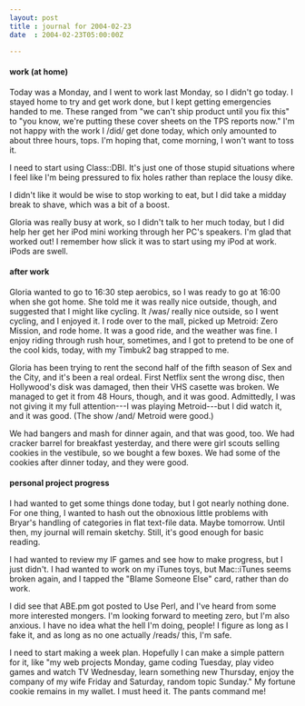 ```yaml
---
layout: post
title : journal for 2004-02-23
date  : 2004-02-23T05:00:00Z

---
```

<h4>work (at home)</h4>Today was a Monday, and I went to work last Monday, so I didn't go today.  I stayed home to try and get work done, but I kept getting emergencies handed to me.  These ranged from "we can't ship product until you fix this" to "you know, we're putting these cover sheets on the TPS reports now."  I'm not happy with the work I /did/ get done today, which only amounted to about three hours, tops.  I'm hoping that, come morning, I won't want to toss it.

I need to start using Class::DBI.  It's just one of those stupid situations where I feel like I'm being pressured to fix holes rather than replace the lousy dike.

I didn't like it would be wise to stop working to eat, but I did take a midday break to shave, which was a bit of a boost.

Gloria was really busy at work, so I didn't talk to her much today, but I did help her get her iPod mini working through her PC's speakers.  I'm glad that worked out!  I remember how slick it was to start using my iPod at work.  iPods are swell.<h4>after work</h4>Gloria wanted to go to 16:30 step aerobics, so I was ready to go at 16:00 when she got home.  She told me it was really nice outside, though, and suggested that I might like cycling.  It /was/ really nice outside, so I went cycling, and I enjoyed it.  I rode over to the mall, picked up Metroid: Zero Mission, and rode home.  It was a good ride, and the weather was fine.  I enjoy riding through rush hour, sometimes, and I got to pretend to be one of the cool kids, today, with my Timbuk2 bag strapped to me.

Gloria has been trying to rent the second half of the fifth season of Sex and the City, and it's been a real ordeal.  First Netflix sent the wrong disc, then Hollywood's disk was damaged, then their VHS casette was broken.  We managed to get it from 48 Hours, though, and it was good.  Admittedly, I was not giving it my full attention---I was playing Metroid---but I did watch it, and it was good.  (The show /and/ Metroid were good.)

We had bangers and mash for dinner again, and that was good, too.  We had cracker barrel for breakfast yesterday, and there were girl scouts selling cookies in the vestibule, so we bought a few boxes.  We had some of the cookies after dinner today, and they were good.<h4>personal project progress</h4>I had wanted to get some things done today, but I got nearly nothing done.  For one thing, I wanted to hash out the obnoxious little problems with Bryar's handling of categories in flat text-file data.  Maybe tomorrow.  Until then, my journal will remain sketchy.  Still, it's good enough for basic reading.

I had wanted to review my IF games and see how to make progress, but I just didn't.  I had wanted to work on my iTunes toys, but Mac::iTunes seems broken again, and I tapped the "Blame Someone Else" card, rather than do work.

I did see that ABE.pm got posted to Use Perl, and I've heard from some more interested mongers.  I'm looking forward to meeting zero, but I'm also anxious. I have no idea what the hell I'm doing, people!  I figure as long as I fake it, and as long as no one actually /reads/ this, I'm safe.

I need to start making a week plan.  Hopefully I can make a simple pattern for it, like "my web projects Monday, game coding Tuesday, play video games and watch TV Wednesday, learn something new Thursday, enjoy the company of my wife Friday and Saturday, random topic Sunday."  My fortune cookie remains in my wallet.  I must heed it.  The pants command me!

